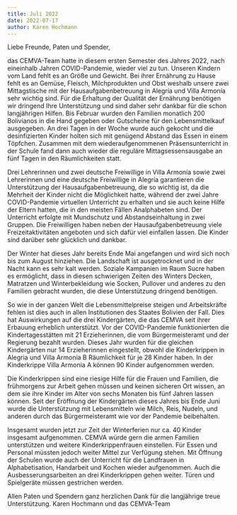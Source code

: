 ```yaml
---
title: Juli 2022
date: 2022-07-17
author: Karen Hochmann
---
```


<section>
Liebe Freunde, Paten und Spender, 

das CEMVA-Team hatte in diesem ersten Semester des Jahres 2022, nach eineinhalb Jahren COVID-Pandemie, wieder viel zu tun.
Unseren Kindern vom Land fehlt es an Größe und Gewicht. Bei ihrer Ernährung zu Hause fehlt es an Gemüse, Fleisch, Milchprodukten und Obst weshalb unsere zwei Mittagstische mit der Hausaufgabenbetreuung in Alegría und Villa Armonía sehr wichtig sind. <!-- excerpt -->
Für die Erhaltung der Qualität der Ernährung benötigen wir dringend Ihre Unterstützung und sind daher sehr dankbar für die schon langjährigen Hilfen. 
Bis Februar wurden den Familien monatlich 200 Bolivianos in die Hand gegeben oder Gutscheine für den Lebensmittelkauf ausgegeben. An drei Tagen in der Woche wurde auch gekocht und die desinfizierten  Kinder holten sich mit genügend Abstand das Essen in einem Töpfchen. 
Zusammen mit dem wiederaufgenommenen Präsensunterricht in der Schule  fand dann auch wieder die reguläre Mittagsessensausgabe an fünf Tagen in den Räumlichkeiten statt.

Drei Lehrerinnen und zwei deutsche Freiwillige in Villa Armonía sowie zwei Lehrerinnen und eine deutsche Freiwillige in Alegría garantieren die Unterstützung der Hausaufgabenbetreuung, die so wichtig ist, da die Mehrheit der Kinder nicht die Möglichkeit hatte, während der zwei Jahre COVID-Pandemie virtuellen Unterricht zu erhalten und sie auch keine Hilfe der Eltern hatten, die in den meisten Fällen Analphabeten sind. Der Unterricht erfolgte mit Mundschutz und Abstandseinhaltung in zwei Gruppen. Die Freiwilligen haben neben der Hausaufgabenbetreuung viele Freizeitaktivitäten angeboten und  sich dafür viel einfallen lassen. Die Kinder sind darüber sehr glücklich und dankbar.

Der Winter hat dieses Jahr bereits Ende Mai angefangen und wird sich noch bis zum August hinziehen. Die Landschaft ist ausgetrocknet und in der Nacht kann es sehr kalt werden. Soziale Kampanien im Raum Sucre haben es ermöglicht, dass in diesen schwierigen Zeiten des Winters Decken, Matratzen und Winterbekleidung wie Socken, Pullover und anderes zu den Familien gebracht wurden, die diese Unterstützung dringend benötigen.

So wie in der ganzen Welt die Lebensmittelpreise steigen und Arbeitskräfte fehlen ist dies auch in allen Institutionen des Staates Bolivien der Fall. Dies hat Auswirkungen auf die drei Kindergärten, die das CEMVA seit ihrer Erbauung erheblich unterstützt. 
Vor der COVID-Pandemie funktionierten die Kindertagesstätten mit 21 Erzieherinnen, die vom Bürgermeisteramt und der Regierung bezahlt wurden. Dieses Jahr wurden für die gleichen Kindergärten nur 14 Erzieherinnen eingestellt, obwohl die Kinderkrippen in Alegria und Villa Armonia B  Räumlichkeit für je 28 Kinder haben. In der Kinderkrippe Villa Armonia A können 90 Kinder aufgenommen werden.

Die Kinderkrippen sind eine riesige Hilfe für die Frauen und Familien, die frühmorgens zur Arbeit gehen müssen und keinen sicheren Ort wissen, an dem sie ihre Kinder im Alter von sechs Monaten bis fünf Jahren lassen können. Seit der Eröffnung der Kindergärten dieses Jahres bis Ende Juni wurde die Unterstützung mit Lebensmitteln wie Milch, Reis, Nudeln, und anderen durch das Bürgermeisteramt wie vor der Pandemie beibehalten.

Insgesamt wurden jetzt zur Zeit der Winterferien nur ca. 40 Kinder insgesamt aufgenommen.
CEMVA würde gern die armen Familien unterstützen und weitere Kinderkrippenfrauen einstellen. Für Essen und Personal müssten jedoch weiter Mittel zur Verfügung stehen. 
Mit Öffnung der Schulen wurde auch der Unterricht für die Landfrauen in Alphabetisation, Handarbeit und Kochen  wieder aufgenommen.
Auch die Ausbesserungsarbeiten an drei Kinderkrippen gehen weiter. Türen und Spielgeräte müssen gestrichen werden.

Allen Paten und Spendern ganz herzlichen Dank für die langjährige treue Unterstützung.
Karen Hochmann und das CEMVA-Team
</section>
